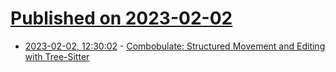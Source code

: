 # [Published on 2023-02-02](index.md)

* [2023-02-02, 12:30:02](https://lobste.rs/s/fc6ara/combobulate_structured_movement) - [Combobulate: Structured Movement and Editing with Tree-Sitter](https://www.masteringemacs.org/article/combobulate-structured-movement-editing-treesitter)
